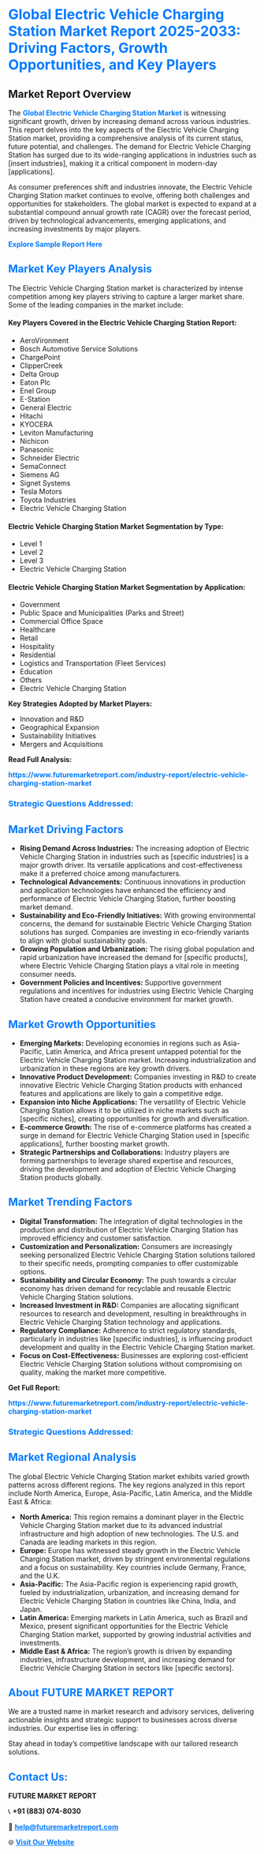 <h1 style="color: #007BFF;">Global Electric Vehicle Charging Station Market Report 2025-2033: Driving Factors, Growth Opportunities, and Key Players</h1>

<section id="overview">
<h2>Market Report Overview</h2>
<p>The <a href="https://www.futuremarketreport.com/industry-report/electric-vehicle-charging-station-market" style="color: #007BFF; text-decoration: none;"><strong>Global Electric Vehicle Charging Station Market</strong></a> is witnessing significant growth, driven by increasing demand across various industries. This report delves into the key aspects of the Electric Vehicle Charging Station market, providing a comprehensive analysis of its current status, future potential, and challenges. The demand for Electric Vehicle Charging Station has surged due to its wide-ranging applications in industries such as [insert industries], making it a critical component in modern-day [applications].</p>
<p>As consumer preferences shift and industries innovate, the Electric Vehicle Charging Station market continues to evolve, offering both challenges and opportunities for stakeholders. The global market is expected to expand at a substantial compound annual growth rate (CAGR) over the forecast period, driven by technological advancements, emerging applications, and increasing investments by major players.</p>
</section>

<section id="overview">
<p><a href="https://www.futuremarketreport.com/request-sample/reportId=110357" style="color: #007BFF; text-decoration: none;"><strong>Explore Sample Report Here</strong></a></p>
</section>

<section id="key-players">
<h2 style="color: #007BFF;">Market Key Players Analysis</h2>
<p>The Electric Vehicle Charging Station market is characterized by intense competition among key players striving to capture a larger market share. Some of the leading companies in the market include:</p>
<h4>Key Players Covered in the Electric Vehicle Charging Station Report:</h4>
<ul><li>AeroVironment</li><li>Bosch Automotive Service Solutions</li><li>ChargePoint</li><li>ClipperCreek</li><li>Delta Group</li><li>Eaton Plc</li><li>Enel Group</li><li>E-Station</li><li>General Electric</li><li>Hitachi</li><li>KYOCERA</li><li>Leviton Manufacturing</li><li>Nichicon</li><li>Panasonic</li><li>Schneider Electric</li><li>SemaConnect</li><li>Siemens AG</li><li>Signet Systems</li><li>Tesla Motors</li><li>Toyota Industries</li><li>Electric Vehicle Charging Station</li></ul>
<h4>Electric Vehicle Charging Station Market Segmentation by Type:</h4>
<ul><li>Level 1</li><li>Level 2</li><li>Level 3</li><li>Electric Vehicle Charging Station</li></ul>

<h4>Electric Vehicle Charging Station Market Segmentation by Application:</h4>
<ul><li>Government</li><li>Public Space and Municipalities (Parks and Street)</li><li>Commercial Office Space</li><li>Healthcare</li><li>Retail</li><li>Hospitality</li><li>Residential</li><li>Logistics and Transportation (Fleet Services)</li><li>Education</li><li>Others</li><li>Electric Vehicle Charging Station</li></ul>
<p><strong>Key Strategies Adopted by Market Players:</strong></p>
<ul>
<li>Innovation and R&D</li>
<li>Geographical Expansion</li>
<li>Sustainability Initiatives</li>
<li>Mergers and Acquisitions</li>
</ul>
</section>

<section>
<p><strong>Read Full Analysis: </strong></p><a href="https://www.futuremarketreport.com/industry-report/electric-vehicle-charging-station-market" style="color: #007BFF; text-decoration: none;"><strong>https://www.futuremarketreport.com/industry-report/electric-vehicle-charging-station-market</strong></a>
<h3 style="color: #007BFF;">Strategic Questions Addressed:</h3>
</section>

<section id="driving-factors">
<h2 style="color: #007BFF;">Market Driving Factors</h2>
<ul>
<li><strong>Rising Demand Across Industries:</strong> The increasing adoption of Electric Vehicle Charging Station in industries such as [specific industries] is a major growth driver. Its versatile applications and cost-effectiveness make it a preferred choice among manufacturers.</li>
<li><strong>Technological Advancements:</strong> Continuous innovations in production and application technologies have enhanced the efficiency and performance of Electric Vehicle Charging Station, further boosting market demand.</li>
<li><strong>Sustainability and Eco-Friendly Initiatives:</strong> With growing environmental concerns, the demand for sustainable Electric Vehicle Charging Station solutions has surged. Companies are investing in eco-friendly variants to align with global sustainability goals.</li>
<li><strong>Growing Population and Urbanization:</strong> The rising global population and rapid urbanization have increased the demand for [specific products], where Electric Vehicle Charging Station plays a vital role in meeting consumer needs.</li>
<li><strong>Government Policies and Incentives:</strong> Supportive government regulations and incentives for industries using Electric Vehicle Charging Station have created a conducive environment for market growth.</li>
</ul>
</section>

<section id="growth-opportunities">
<h2 style="color: #007BFF;">Market Growth Opportunities</h2>
<ul>
<li><strong>Emerging Markets:</strong> Developing economies in regions such as Asia-Pacific, Latin America, and Africa present untapped potential for the Electric Vehicle Charging Station market. Increasing industrialization and urbanization in these regions are key growth drivers.</li>
<li><strong>Innovative Product Development:</strong> Companies investing in R&D to create innovative Electric Vehicle Charging Station products with enhanced features and applications are likely to gain a competitive edge.</li>
<li><strong>Expansion into Niche Applications:</strong> The versatility of Electric Vehicle Charging Station allows it to be utilized in niche markets such as [specific niches], creating opportunities for growth and diversification.</li>
<li><strong>E-commerce Growth:</strong> The rise of e-commerce platforms has created a surge in demand for Electric Vehicle Charging Station used in [specific applications], further boosting market growth.</li>
<li><strong>Strategic Partnerships and Collaborations:</strong> Industry players are forming partnerships to leverage shared expertise and resources, driving the development and adoption of Electric Vehicle Charging Station products globally.</li>
</ul>
</section>

<section id="trending-factors">
<h2 style="color: #007BFF;">Market Trending Factors</h2>
<ul>
<li><strong>Digital Transformation:</strong> The integration of digital technologies in the production and distribution of Electric Vehicle Charging Station has improved efficiency and customer satisfaction.</li>
<li><strong>Customization and Personalization:</strong> Consumers are increasingly seeking personalized Electric Vehicle Charging Station solutions tailored to their specific needs, prompting companies to offer customizable options.</li>
<li><strong>Sustainability and Circular Economy:</strong> The push towards a circular economy has driven demand for recyclable and reusable Electric Vehicle Charging Station solutions.</li>
<li><strong>Increased Investment in R&D:</strong> Companies are allocating significant resources to research and development, resulting in breakthroughs in Electric Vehicle Charging Station technology and applications.</li>
<li><strong>Regulatory Compliance:</strong> Adherence to strict regulatory standards, particularly in industries like [specific industries], is influencing product development and quality in the Electric Vehicle Charging Station market.</li>
<li><strong>Focus on Cost-Effectiveness:</strong> Businesses are exploring cost-efficient Electric Vehicle Charging Station solutions without compromising on quality, making the market more competitive.</li>
</ul>
</section>

<section>
<p><strong>Get Full Report: </strong></p><a href="https://www.futuremarketreport.com/industry-report/electric-vehicle-charging-station-market" style="color: #007BFF; text-decoration: none;"><strong>https://www.futuremarketreport.com/industry-report/electric-vehicle-charging-station-market</strong></a>
<h3 style="color: #007BFF;">Strategic Questions Addressed:</h3>
</section>


<section id="regional-analysis">
<h2 style="color: #007BFF;">Market Regional Analysis</h2>
<p>The global Electric Vehicle Charging Station market exhibits varied growth patterns across different regions. The key regions analyzed in this report include North America, Europe, Asia-Pacific, Latin America, and the Middle East & Africa:</p>
<ul>
<li><strong>North America:</strong> This region remains a dominant player in the Electric Vehicle Charging Station market due to its advanced industrial infrastructure and high adoption of new technologies. The U.S. and Canada are leading markets in this region.</li>
<li><strong>Europe:</strong> Europe has witnessed steady growth in the Electric Vehicle Charging Station market, driven by stringent environmental regulations and a focus on sustainability. Key countries include Germany, France, and the U.K.</li>
<li><strong>Asia-Pacific:</strong> The Asia-Pacific region is experiencing rapid growth, fueled by industrialization, urbanization, and increasing demand for Electric Vehicle Charging Station in countries like China, India, and Japan.</li>
<li><strong>Latin America:</strong> Emerging markets in Latin America, such as Brazil and Mexico, present significant opportunities for the Electric Vehicle Charging Station market, supported by growing industrial activities and investments.</li>
<li><strong>Middle East & Africa:</strong> The region’s growth is driven by expanding industries, infrastructure development, and increasing demand for Electric Vehicle Charging Station in sectors like [specific sectors].</li>
</ul>
</section>

<footer>
<h2 style="color: #007BFF;">About FUTURE MARKET REPORT</h2>
<p>We are a trusted name in market research and advisory services, delivering actionable insights and strategic support to businesses across diverse industries. Our expertise lies in offering:</p>

<p>Stay ahead in today’s competitive landscape with our tailored research solutions.</p>

<h2 style="color: #007BFF;">Contact Us:</h2>
<p><strong>FUTURE MARKET REPORT</strong></p>
<p>📞 <strong>+91 (883) 074-8030</strong></p>
<p>📧 <strong><a href="mailto:help@futuremarketreport.com" style="color: #007BFF;">help@futuremarketreport.com</a></strong></p>
<p>🌐 <strong><a href="https://www.futuremarketreport.com/" style="color: #007BFF;">Visit Our Website</a></strong></p>
</footer>